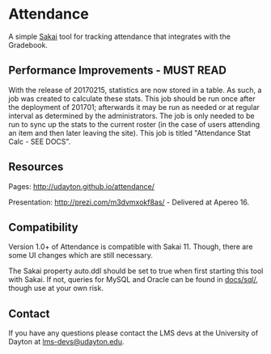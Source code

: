 # Attendance
A simple [Sakai](https://github.com/sakaiproject/sakai) tool for tracking attendance that integrates with the Gradebook.

## Performance Improvements - MUST READ
With the release of 20170215, statistics are now stored in a table. As such, a job was created to calculate these stats.
This job should be run once after the deployment of 201701; afterwards it may be run as needed or at regular interval
as determined by the administrators. The job is only needed to be run to sync up the stats to the current roster (in
the case of users attending an item and then later leaving the site). This job is titled "Attendance Stat Calc - SEE DOCS".

## Resources
Pages: http://udayton.github.io/attendance/

Presentation:
http://prezi.com/m3dvmxokf8as/ - Delivered at Apereo 16.

## Compatibility
Version 1.0+ of Attendance is compatible with Sakai 11. Though, there are some UI changes which are still necessary. 

The Sakai property auto.ddl should be set to true when first starting this tool with Sakai.
If not, queries for MySQL and Oracle can be found in [docs/sql/](docs/sql/), though use at your own risk.

## Contact
If you have any questions please contact the LMS devs at the University of Dayton at lms-devs@udayton.edu.
